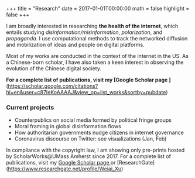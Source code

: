 +++
title = "Research"
date = 2017-01-01T00:00:00
math = false
highlight = false
+++

I am broadly interested in researching **the health of the internet**, which entails studying *disinformation/misinformation*, *polarization*, and *propaganda*. I use computational methods to track the networked diffusion and mobilization of ideas and people on digital platforms. 

Most of my works are conducted in the context of the internet in the US. As a Chinese-born scholar, I have also taken a keen interest in observing the evolution of the Chinese digital society. 

**For a complete list of publications, visit my [Google Scholar page ]**(https://scholar.google.com/citations?hl=en&user=c87IeKoAAAAJ&view_op=list_works&sortby=pubdate)

### Current projects

 - Counterpublics on social media formed by political fringe groups
 - Moral framing in global disinformation flows
 - How authoritarian governments nudge citizens in internet governance
 - Coronavirus discourse on Twitter: see visualizations (Jan, Feb)


In compliance with the copyright law, I am showing only pre-prints hosted by ScholarWorks@UMass Amherst since 2017. For a complete list of publications, visit my [Google Scholar page ](https://scholar.google.com/citations?hl=en&user=c87IeKoAAAAJ&view_op=list_works&sortby=pubdate) or [ResearchGate] (https://www.researchgate.net/profile/Weiai_Xu) 
